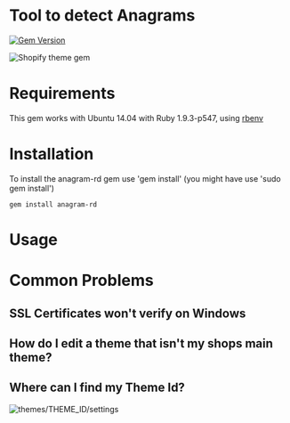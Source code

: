 # Tool to detect Anagrams

[![Gem Version](https://badge.fury.io/rb/shopify_theme.svg)](http://badge.fury.io/rb/shopify_theme)


![Shopify theme gem](https://dl.dropboxusercontent.com/u/669627/terminalreadme.png)


# Requirements

This gem works with Ubuntu 14.04 with Ruby 1.9.3-p547, using [rbenv](https://github.com/sstephenson/rbenv)


# Installation

To install the anagram-rd gem use 'gem install' (you might have use 'sudo gem install')

```
gem install anagram-rd
```


# Usage


# Common Problems

## SSL Certificates won't verify on Windows



## How do I edit a theme that isn't my shops main theme?



## Where can I find my Theme Id?


![themes/THEME_ID/settings](doc/how_to_find_theme_id.png)